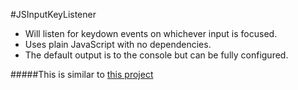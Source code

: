 #JSInputKeyListener
* Will listen for keydown events on whichever input is focused.
* Uses plain JavaScript with no dependencies.
* The default output is to the console but can be fully configured.

#####This is similar to [this project](https://github.com/Jacob1233/ResponsiveKeyboard)